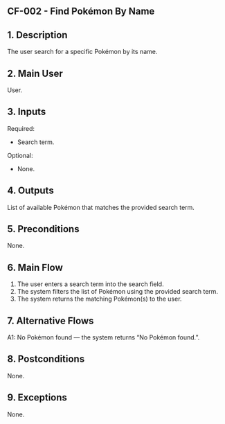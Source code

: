 ## CF-002 - Find Pokémon By Name

## 1. Description

The user search for a specific Pokémon by its name.

## 2. Main User

User.

## 3. Inputs

Required:

- Search term.

Optional:

- None.

## 4. Outputs

List of available Pokémon that matches the provided search term.

## 5. Preconditions

None.

## 6. Main Flow

1. The user enters a search term into the search field.
2. The system filters the list of Pokémon using the provided search term.
3. The system returns the matching Pokémon(s) to the user.

## 7. Alternative Flows

A1: No Pokémon found — the system returns “No Pokémon found.”.

## 8. Postconditions

None.

## 9. Exceptions

None.
